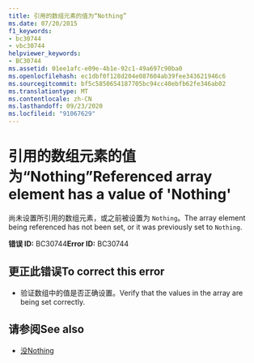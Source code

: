 ```yaml
---
title: 引用的数组元素的值为“Nothing”
ms.date: 07/20/2015
f1_keywords:
- bc30744
- vbc30744
helpviewer_keywords:
- BC30744
ms.assetid: 01ee1afc-e09e-4b1e-92c1-49a697c90ba0
ms.openlocfilehash: ec1dbf0f128d204e087604ab39fee343621946c6
ms.sourcegitcommit: bf5c5850654187705bc94cc40ebfb62fe346ab02
ms.translationtype: MT
ms.contentlocale: zh-CN
ms.lasthandoff: 09/23/2020
ms.locfileid: "91067629"
---
```

# <a name="referenced-array-element-has-a-value-of-nothing"></a><span data-ttu-id="e728a-102">引用的数组元素的值为“Nothing”</span><span class="sxs-lookup"><span data-stu-id="e728a-102">Referenced array element has a value of 'Nothing'</span></span>

<span data-ttu-id="e728a-103">尚未设置所引用的数组元素，或之前被设置为 `Nothing`。</span><span class="sxs-lookup"><span data-stu-id="e728a-103">The array element being referenced has not been set, or it was previously set to `Nothing`.</span></span>  
  
 <span data-ttu-id="e728a-104">**错误 ID:** BC30744</span><span class="sxs-lookup"><span data-stu-id="e728a-104">**Error ID:** BC30744</span></span>  
  
## <a name="to-correct-this-error"></a><span data-ttu-id="e728a-105">更正此错误</span><span class="sxs-lookup"><span data-stu-id="e728a-105">To correct this error</span></span>  
  
- <span data-ttu-id="e728a-106">验证数组中的值是否正确设置。</span><span class="sxs-lookup"><span data-stu-id="e728a-106">Verify that the values in the array are being set correctly.</span></span>  
  
## <a name="see-also"></a><span data-ttu-id="e728a-107">请参阅</span><span class="sxs-lookup"><span data-stu-id="e728a-107">See also</span></span>

- [<span data-ttu-id="e728a-108">没</span><span class="sxs-lookup"><span data-stu-id="e728a-108">Nothing</span></span>](../language-reference/nothing.md)
